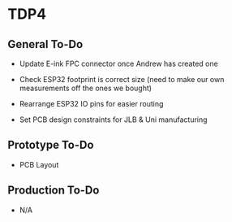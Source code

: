 # TDP4

## General To-Do

* Update E-ink FPC connector once Andrew has created one
* Check ESP32 footprint is correct size (need to make our own measurements off the ones we bought)
* Rearrange ESP32 IO pins for easier routing

* Set PCB design constraints for JLB & Uni manufacturing

## Prototype To-Do

* PCB Layout

## Production To-Do

* N/A